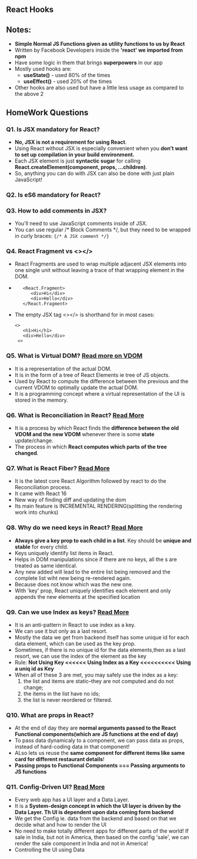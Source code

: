 ## React Hooks

## Notes:
- **Simple Normal JS Functions given as utility functions to us by React**
- Written by Facebook Developers inside the **'react' we imported from npm**
- Have some logic in them that brings **superpowers** in our app
- Mostly used hooks are: 
   - **useState()** - used 80% of the times
   - **useEffect()** - used 20% of the times
- Other hooks are also used but have a little less usage as compared to the above 2

## HomeWork Questions
### Q1. Is JSX mandatory for React?
   - **No, JSX is not a requirement for using React**. 
   - Using React without JSX is especially convenient when you **don’t want to set up compilation in your build environment.**
   - Each JSX element is just **syntactic sugar** for calling **React.createElement(component, props, ...children)**.
   - So, anything you can do with JSX can also be done with just plain JavaScript!

### Q2. Is eS6 mandatory for React?

### Q3. How to add comments in JSX?
   - You'll need to use JavaScript comments inside of JSX.
   - You can use regular /* Block Comments */, but they need to be wrapped in curly braces: `{/* A JSX comment */}`

### Q4. React Fragment vs <></>
   - React Fragments are used to wrap multiple adjacent JSX elements into one single unit without leaving a trace of that wrapping element in the DOM.
   - ```
        <React.Fragment>
           <div>Hi</div>
           <div>Hello</div>
        </React.Fragment>
     ```
   - The empty JSX tag <></> is shorthand for <Fragment></Fragment> in most cases:
     ```
     <>
        <h1>Hi</h1>
        <div>Hello</div>
      <>
     ```
### Q5. What is Virtual DOM? [Read more on VDOM](https://legacy.reactjs.org/docs/faq-internals.html)
   - It is a representation of the actual DOM.
   - It is in the form of a tree of React Elements ie tree of JS objects.
   - Used by React to compute the difference between the previous and the current VDOM to optimally update the actual DOM.
   - It is a programming concept where a virtual representation of the UI is stored in the memory.
     
### Q6. What is Reconciliation in React?  [Read More](https://legacy.reactjs.org/docs/reconciliation.html)
   - It is a process by which React finds the **difference between the old VDOM and the new VDOM** whenever there is some **state** update/change.
   - The process in which **React computes which parts of the tree changed**.

### Q7. What is React Fiber? [Read More](https://github.com/acdlite/react-fiber-architecture)
   - It is the latest core React Algorithm followed by react to do the Reconciliation process.
   - It came with React 16
   - New way of finding diff and updating the dom
   - Its main feature is INCREMENTAL RENDERING(splitting the rendering work into chunks)

### Q8. Why do we need keys in React? [Read More](https://legacy.reactjs.org/docs/reconciliation.html#keys)
   - **Always give a key prop to each child in a list**. Key should be **unique and stable** for every child.
   - Keys uniquely identify list items in React.
   - Helps in DOM manipulations since if there are no keys, all the <Card/>s are treated as same identical.
   - Any new <Card/> added will lead to the entire list being removed and the complete list wiht new <Card/> being re-rendered again.
   - Because does not know which <Card/> was the new one.
   - With 'key' prop, React uniquely identifies each element and only appends the new elements at the specified location

### Q9. Can we use Index as keys? [Read More](https://robinpokorny.com/blog/index-as-a-key-is-an-anti-pattern/)
   - It is an anti-pattern in React to use index as a key.
   - We can use it but only as a last resort.
   - Mostly the data we get from backend itself has some unique id for each data element, which can be used as the key prop.
   - Sometimes, if there is no unique id for the data elements,then as a last resort, we can use the index of the element as the key
   - Rule: **Not Using Key <<<<<< Using Index as a Key <<<<<<<<<< Using a uniq id as Key**
   - When all of these 3 are met, you may safely use the index as a key:
     1. the list and items are static–they are not computed and do not change;
     2. the items in the list have no ids;
     3. the list is never reordered or filtered.
      

### Q10. What are props in React? 
   - At the end of day they are **normal arguments passed to the React Functional components(which are JS functions at the end of day)**
   - To pass data dynamicaly to a component, we can pass data as props, instead of hard-coding data in that component!
   - ALso lets us reuse the **same component for different items like same card for different restaurant details**!
   - **Passing props to Functional Components === Passing arguments to JS functions**

### Q11. Config-Driven UI? [Read More](https://desicoder.hashnode.dev/config-driven-ui)
   - Every web app has a UI layer and a Data Layer.
   - It is a **System-design concept in which the UI layer is driven by the Data Layer. Th UI is dependent upon data coming form backend**
   - We get the Config ie. data from the backend and based on that we decide what and how to render the UI
   - No need to make totally different apps for different parts of the world! If sale in India, but not in America, then based on the config 'sale', we can render the sale component in India and not in America!
   - Controlling the UI using Data


   
